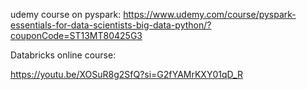 udemy course on pyspark:
https://www.udemy.com/course/pyspark-essentials-for-data-scientists-big-data-python/?couponCode=ST13MT80425G3


Databricks online course:

https://youtu.be/XOSuR8g2SfQ?si=G2fYAMrKXY01qD_R
